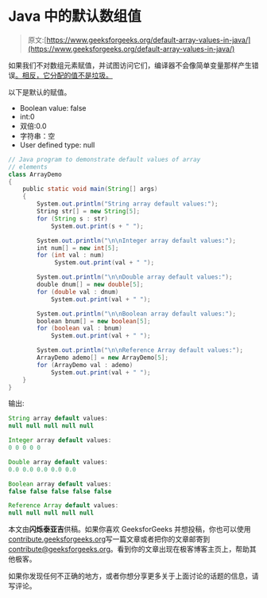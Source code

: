# Java 中的默认数组值

> 原文:[https://www.geeksforgeeks.org/default-array-values-in-java/](https://www.geeksforgeeks.org/default-array-values-in-java/)

如果我们不对数组元素赋值，并试图访问它们，编译器不会像简单变量那样产生错误[。相反，它分配的值不是垃圾。](https://www.geeksforgeeks.org/g-fact-50/)

以下是默认的赋值。

*   Boolean value: false
*   int:0
*   双倍:0.0
*   字符串：空
*   User defined type: null

```java
// Java program to demonstrate default values of array
// elements
class ArrayDemo
{
    public static void main(String[] args)
    {
        System.out.println("String array default values:");
        String str[] = new String[5];
        for (String s : str)
            System.out.print(s + " ");

        System.out.println("\n\nInteger array default values:");
        int num[] = new int[5];
        for (int val : num)
             System.out.print(val + " ");

        System.out.println("\n\nDouble array default values:");
        double dnum[] = new double[5];
        for (double val : dnum)
            System.out.print(val + " ");

        System.out.println("\n\nBoolean array default values:");
        boolean bnum[] = new boolean[5];
        for (boolean val : bnum)
            System.out.print(val + " ");

        System.out.println("\n\nReference Array default values:");
        ArrayDemo ademo[] = new ArrayDemo[5];
        for (ArrayDemo val : ademo)
            System.out.print(val + " ");
    }
}
```

输出:

```java
String array default values:
null null null null null 

Integer array default values:
0 0 0 0 0 

Double array default values:
0.0 0.0 0.0 0.0 0.0 

Boolean array default values:
false false false false false 

Reference Array default values:
null null null null null 

```

本文由**闪烁泰亚吉**供稿。如果你喜欢 GeeksforGeeks 并想投稿，你也可以使用[contribute.geeksforgeeks.org](http://www.contribute.geeksforgeeks.org)写一篇文章或者把你的文章邮寄到 contribute@geeksforgeeks.org。看到你的文章出现在极客博客主页上，帮助其他极客。

如果你发现任何不正确的地方，或者你想分享更多关于上面讨论的话题的信息，请写评论。